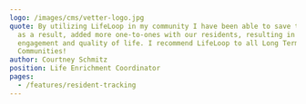 ```yaml
---
logo: /images/cms/vetter-logo.jpg
quote: By utilizing LifeLoop in my community I have been able to save time, and
  as a result, added more one-to-ones with our residents, resulting in improved
  engagement and quality of life. I recommend LifeLoop to all Long Term Care
  Communities!
author: Courtney Schmitz
position: Life Enrichment Coordinator
pages:
  - /features/resident-tracking
---
```

